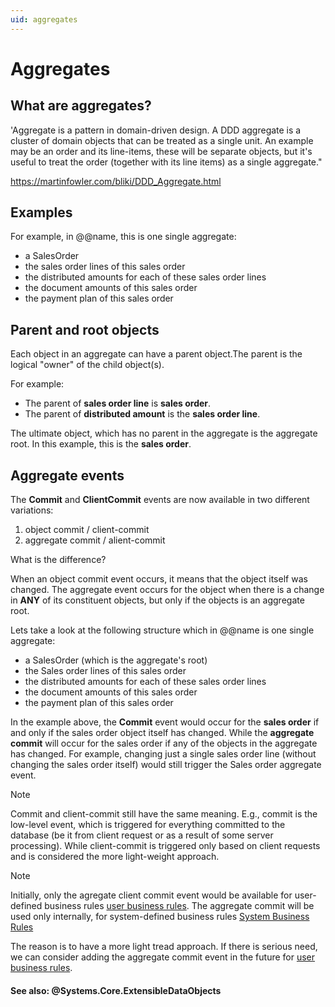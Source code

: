 ```yaml
---
uid: aggregates
---
```


# Aggregates

## What are аggregates?

'Aggregate is a pattern in domain-driven design. A DDD aggregate is a cluster of domain objects that can be treated as a single unit. An example may be an order and its line-items, these will be separate objects, but it's useful to treat the order (together with its line items) as a single aggregate."

https://martinfowler.com/bliki/DDD_Aggregate.html

## Examples

For example, in @@name, this is one single aggregate:

- a SalesOrder
- the sales order lines of this sales order
- the distributed amounts for each of these sales order lines
- the document amounts of this sales order
- the payment plan of this sales order

## Parent and root objects

Each object in an aggregate can have a parent object.The parent is the logical "owner" of the child object(s).

For example:

- The parent of **sales order line** is **sales order**.
- The parent of **distributed amount** is the **sales order line**.

The ultimate object, which has no parent in the aggregate is the aggregate root. In this example, this is the **sales order**.


## Aggregate events

The **Commit** and **ClientCommit** events are now available in two different variations:

1. object commit / client-commit
1. aggregate commit / alient-commit

What is the difference?

When an object commit event occurs, it means that the object itself was changed. The aggregate event occurs for the object when there is a change in **ANY** of its constituent objects, but only if the objects is an aggregate root.

Lets take a look at the following structure which in @@name is one single aggregate:

- a SalesOrder (which is the aggregate's root)
- the Sales order lines of this sales order
- the distributed amounts for each of these sales order lines
- the document amounts of this sales order
- the payment plan of this sales order

In the example above, the **Commit** event would occur for the **sales order** if and only if the sales order object itself has changed. While the **aggregate commit** will occur for the sales order if any of the objects in the aggregate has changed. For example, changing just a single sales order line (without changing the sales order itself) would still trigger the Sales order aggregate event.

> [!NOTE] 
> Commit and client-commit still have the same meaning. E.g., commit is the low-level event, which is triggered for everything committed to the database (be it from client request or as a result of some server processing). While client-commit is triggered only based on client requests and is considered the more light-weight approach.

> [!NOTE] 
>Initially, only the agregate client commit event would be available for user-defined business rules [user business rules](~/advanced/user-business-rules/index.md). The aggregate commit will be used only internally, for system-defined business rules [System Business Rules](xref:system-business-rules) 

The reason is to have a more light tread approach. If there is serious need, we can consider adding the aggregate commit event in the future for [user business rules](~/advanced/user-business-rules/index.md).

#### See also: @Systems.Core.ExtensibleDataObjects

